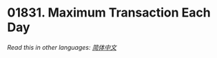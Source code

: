 # 01831. Maximum Transaction Each Day

  _Read this in other languages:_
    [_简体中文_](README.zh-CN.md)

